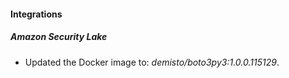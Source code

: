 
#### Integrations

##### Amazon Security Lake


- Updated the Docker image to: *demisto/boto3py3:1.0.0.115129*.
